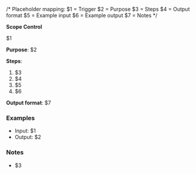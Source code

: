 /* Placeholder mapping:
$1 = Trigger
$2 = Purpose
$3 = Steps
$4 = Output format
$5 = Example input
$6 = Example output
$7 = Notes */

**Scope Control**

$1

**Purpose**: $2

**Steps**:
1. $3
2. $4
3. $5
4. $6

**Output format**: $7

### Examples
- Input: $1
- Output: $2

### Notes
- $3
